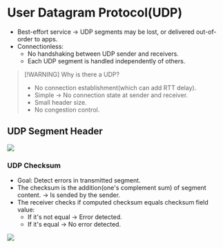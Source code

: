 # User Datagram Protocol(UDP)
- Best-effort service -> UDP segments may be lost, or delivered out-of-order to apps.
- Connectionless:
	- No handshaking between UDP sender and receivers.
	- Each UDP segment is handled independently of others.


> [!WARNING] Why is there a UDP?
> - No connection establishment(which can add RTT delay).
> - Simple -> No connection state at sender and receiver.
> - Small header size.
> - No congestion control.


## UDP Segment Header

![](Redes/Chapter%203/Pasted%20image%2020241014161239.png)

### UDP Checksum
- Goal: Detect errors in transmitted segment.
- The checksum is the addition(one's complement sum) of segment content. -> Is sended by the sender.
- The receiver checks if computed checksum equals checksum field value:
	- If it's not equal -> Error detected.
	- If it's equal -> No error detected.

![](Redes/Chapter%203/Pasted%20image%2020241014161440.png)